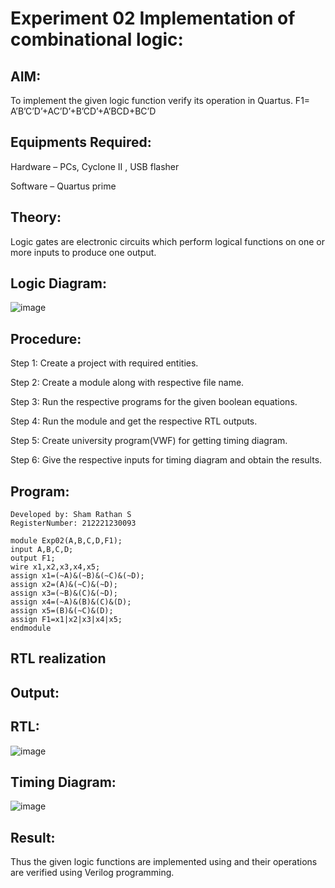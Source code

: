 # Experiment 02 Implementation of combinational logic:
 
## AIM:
To implement the given logic function verify its operation in Quartus.
 F1= A’B’C’D’+AC’D’+B’CD’+A’BCD+BC’D
 
 
 
## Equipments Required:
Hardware – PCs, Cyclone II , USB flasher

Software – Quartus prime


## Theory:
Logic gates are electronic circuits which perform logical functions on one or more inputs to produce one output.
 

## Logic Diagram:
![image](https://github.com/ShamRathan/Experiment--02-Implementation-of-combinational-logic-/assets/93587823/907d036c-9e3a-40d5-94c7-b0fe50d7942c)

## Procedure:
Step 1: Create a project with required entities.

Step 2: Create a module along with respective file name.

Step 3: Run the respective programs for the given boolean equations.

Step 4: Run the module and get the respective RTL outputs.

Step 5: Create university program(VWF) for getting timing diagram.

Step 6: Give the respective inputs for timing diagram and obtain the results.

## Program:
```
Developed by: Sham Rathan S
RegisterNumber: 212221230093

module Exp02(A,B,C,D,F1);
input A,B,C,D;
output F1;
wire x1,x2,x3,x4,x5;
assign x1=(~A)&(~B)&(~C)&(~D);
assign x2=(A)&(~C)&(~D);
assign x3=(~B)&(C)&(~D);
assign x4=(~A)&(B)&(C)&(D);
assign x5=(B)&(~C)&(D);
assign F1=x1|x2|x3|x4|x5;
endmodule

```
## RTL realization

## Output:
## RTL:
![image](https://github.com/ShamRathan/Experiment--02-Implementation-of-combinational-logic-/assets/93587823/712b7a20-0fcd-48ad-9331-7bcd31542492)

## Timing Diagram:
![image](https://github.com/ShamRathan/Experiment--02-Implementation-of-combinational-logic-/assets/93587823/c888c720-d762-4e66-bd50-b406924c1814)

## Result:
Thus the given logic functions are implemented using  and their operations are verified using Verilog programming.
